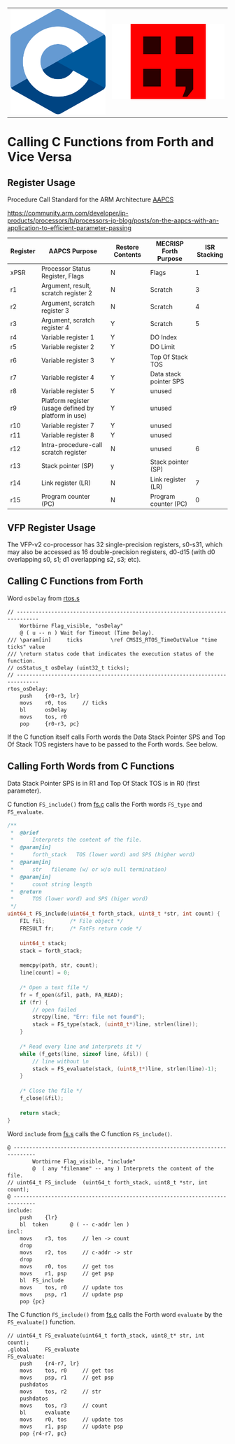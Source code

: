 <table>
  <tr>
    <td><img src="img/C_Programming_Language.svg"  ></td>
    <td><img src="img/mecrisp-cube-logo-red.svg"  ></td>
  </tr>
</table> 

Calling C Functions from Forth and Vice Versa
=============================================

Register Usage
--------------

Procedure Call Standard for the ARM Architecture
[AAPCS](https://developer.arm.com/documentation/ihi0042/j)

<https://community.arm.com/developer/ip-products/processors/b/processors-ip-blog/posts/on-the-aapcs-with-an-application-to-efficient-parameter-passing>

| Register | AAPCS Purpose                                        | Restore Contents | MECRISP Forth Purpose  | ISR Stacking |
|----------|------------------------------------------------------|------------------|------------------------|--------------|
| xPSR     | Processor Status Register, Flags                     | N                | Flags                  | 1            |
| r1       | Argument, result, scratch register 2                 | N                | Scratch                | 3            |
| r2       | Argument, scratch register 3                         | N                | Scratch                | 4            |
| r3       | Argument, scratch register 4                         | Y                | Scratch                | 5            |
| r4       | Variable register 1                                  | Y                | DO Index               |              |
| r5       | Variable register 2                                  | Y                | DO Limit               |              |
| r6       | Variable register 3                                  | Y                | Top Of Stack TOS       |              |
| r7       | Variable register 4                                  | Y                | Data stack pointer SPS |              |
| r8       | Variable register 5                                  | Y                | unused                 |              |
| r9       | Platform register (usage defined by platform in use) | Y                | unused                 |              |
| r10      | Variable register 7                                  | Y                | unused                 |              |
| r11      | Variable register 8                                  | Y                | unused                 |              |
| r12      | Intra-procedure-call scratch register                | N                | unused                 | 6            |
| r13      | Stack pointer (SP)                                   | y                | Stack pointer (SP)     |              |
| r14      | Link register (LR)                                   | N                | Link register (LR)     | 7            |
| r15      | Program counter (PC)                                 | N                | Program counter (PC)   | 0            |

VFP Register Usage
------------------

The VFP-v2 co-processor has 32 single-precision registers, s0-s31, which
may also be accessed as 16 double-precision registers, d0-d15 (with d0
overlapping s0, s1; d1 overlapping s2, s3; etc).

Calling C Functions from Forth
------------------------------

Word `osDelay` from
[rtos.s](https://github.com/spyren/Mecrisp-Cube/blob/master/Forth/cube/rtos.s)
```assembly
// -----------------------------------------------------------------------------
    Wortbirne Flag_visible, "osDelay"
    @ ( u -- n ) Wait for Timeout (Time Delay).
/// \param[in]     ticks         \ref CMSIS_RTOS_TimeOutValue "time ticks" value
/// \return status code that indicates the execution status of the function.
// osStatus_t osDelay (uint32_t ticks);
// -----------------------------------------------------------------------------
rtos_osDelay:
    push    {r0-r3, lr}
    movs    r0, tos     // ticks
    bl      osDelay
    movs    tos, r0
    pop     {r0-r3, pc}
```

If the C function itself calls Forth words the Data Stack Pointer SPS
and Top Of Stack TOS registers have to be passed to the Forth words. See
below.

Calling Forth Words from C Functions
------------------------------------

Data Stack Pointer SPS is in R1 and Top Of Stack TOS is in R0 (first
parameter).

C function `FS_include()` from
[fs.c](https://github.com/spyren/Mecrisp-Cube/blob/master/Forth/Src/fs.c)
calls the Forth words `FS_type` and `FS_evaluate`.
```C
/**
 *  @brief
 *      Interprets the content of the file.
 *  @param[in]
 *      forth_stack   TOS (lower word) and SPS (higher word)
 *  @param[in]
 *      str   filename (w/ or w/o null termination)
 *  @param[in]
 *      count string length
 *  @return
 *      TOS (lower word) and SPS (higer word)
 */
uint64_t FS_include(uint64_t forth_stack, uint8_t *str, int count) {
    FIL fil;        /* File object */
    FRESULT fr;     /* FatFs return code */

    uint64_t stack;
    stack = forth_stack;

    memcpy(path, str, count);
    line[count] = 0;

    /* Open a text file */
    fr = f_open(&fil, path, FA_READ);
    if (fr) {
        // open failed
        strcpy(line, "Err: file not found");
        stack = FS_type(stack, (uint8_t*)line, strlen(line));
    }

    /* Read every line and interprets it */
    while (f_gets(line, sizeof line, &fil)) {
        // line without \n
        stack = FS_evaluate(stack, (uint8_t*)line, strlen(line)-1);
    }

    /* Close the file */
    f_close(&fil);

    return stack;
}
```

Word `include` from
[fs.s](https://github.com/spyren/Mecrisp-Cube/blob/master/Forth/cube/fs.s)
calls the C function `FS_include()`.
```assembly
@ -----------------------------------------------------------------------------
        Wortbirne Flag_visible, "include"
        @  ( any "filename" -- any ) Interprets the content of the file.
// uint64_t FS_include  (uint64_t forth_stack, uint8_t *str, int count);
@ -----------------------------------------------------------------------------
include:
    push    {lr}
    bl  token       @ ( -- c-addr len )
incl:
    movs    r3, tos     // len -> count
    drop
    movs    r2, tos     // c-addr -> str
    drop
    movs    r0, tos     // get tos
    movs    r1, psp     // get psp
    bl  FS_include
    movs    tos, r0     // update tos
    movs    psp, r1     // update psp
    pop {pc}
```

The C function `FS_include()` from
[fs.c](https://github.com/spyren/Mecrisp-Cube/blob/master/Forth/Src/fs.c)
calls the Forth word `evaluate` by the `FS_evaluate()` function.
```assembly
// uint64_t FS_evaluate(uint64_t forth_stack, uint8_t* str, int count);
.global     FS_evaluate
FS_evaluate:
    push    {r4-r7, lr}
    movs    tos, r0     // get tos
    movs    psp, r1     // get psp
    pushdatos
    movs    tos, r2     // str
    pushdatos
    movs    tos, r3     // count
    bl      evaluate
    movs    r0, tos     // update tos
    movs    r1, psp     // update psp
    pop {r4-r7, pc}
```

